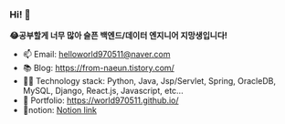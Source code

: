### Hi! 👋

**😂공부할게 너무 많아 슬픈 백엔드/데이터 엔지니어 지망생입니다!** 
- 📫 Email: helloworld970511@naver.com 
- 📚 Blog: https://from-naeun.tistory.com/
- 👩‍💻 Technology stack: Python, Java, Jsp/Servlet, Spring, OracleDB, MySQL, Django, React.js, Javascript, etc...
- 🧾 Portfolio: https://world970511.github.io/ 
- 💾notion: <a href="https://cautious-lobe-6c9.notion.site/a3426fe237de4f91b5a782005e4e5628">Notion link<a/>
